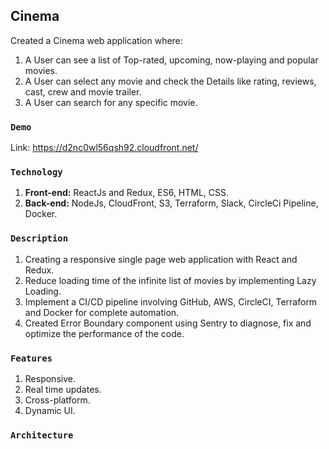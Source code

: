 
## Cinema
Created a Cinema web application where:
1. A User can see a list of Top-rated, upcoming, now-playing and popular movies.
2. A User can select any movie and check the Details like rating, reviews, cast, crew and movie trailer.
3. A User can search for any specific movie.

### `Demo`
Link: https://d2nc0wl56qsh92.cloudfront.net/

### `Technology`
1. **Front-end:** ReactJs and Redux, ES6, HTML, CSS.
2. **Back-end:** NodeJs, CloudFront, S3, Terraform, Slack, CircleCi Pipeline, Docker.

### `Description`
1. Creating a responsive single page web application with React and Redux.
2. Reduce loading time of the infinite list of movies by implementing Lazy Loading.
3. Implement a CI/CD pipeline involving GitHub, AWS, CircleCI, Terraform and Docker for complete automation.
4. Created Error Boundary component using Sentry to diagnose, fix and optimize the performance of the code.

### `Features`
1. Responsive.
2. Real time updates.
3. Cross-platform.
4. Dynamic UI.

### `Architecture`
